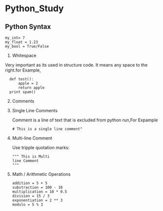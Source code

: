 # Python_Study

## Python Syntax
```
my_int= 7
my_float = 1.23
my_bool = True/False
```
1. Whitespace

Very important as its used in structure code.
It means any space to the right.for Example,
```
  def test():
      apple = 2
      return apple
  print spam()
```
2. Comments
  2. Single Line Comments

       Comment is a line of text that is excluded from python run,For Expample
       ```
       # This is a single line comment"
       ```
  2. Multi-line Comment

     Use tripple quotation marks:
     ```
     """ This is Multi
     line Comment 
     """
     ```

3. Math / Arithmetic Operations
    ```
    addition = 5 + 5
    substraction = 100 - 10
    multiplication = 10 * 0.5
    division = 15 / 3
    exponentiation = 2 ** 3
    modulo = 5 % 3
    ```


